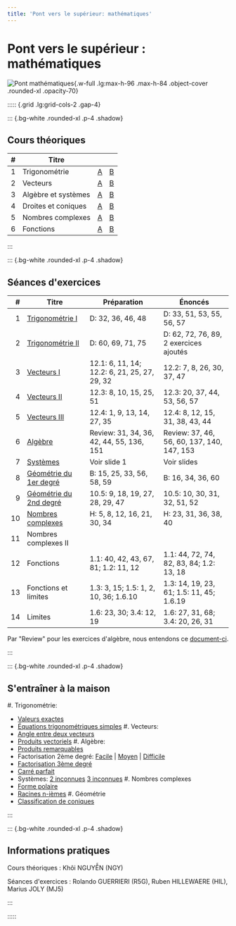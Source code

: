 ```yaml
---
title: 'Pont vers le supérieur: mathématiques'
---
```


# Pont vers le supérieur : mathématiques

![Pont mathématiques](/images/PM1C.png){.w-full .lg:max-h-96 .max-h-84 .object-cover .rounded-xl .opacity-70}

::::: {.grid .lg:grid-cols-2 .gap-4}

::: {.bg-white .rounded-xl .p-4 .shadow}

## Cours théoriques

|   # | Titre               |                                                                    |                                                                    |
| --: | ------------------- | :----------------------------------------------------------------: | :----------------------------------------------------------------: |
|   1 | Trigonométrie       |           [A](/PM1C/slides/01-trigonometry?boardName=A)            |           [B](/PM1C/slides/01-trigonometry?boardName=B)            |
|   2 | Vecteurs            |              [A](/PM1C/slides/02-vectors?boardName=A)              |              [B](/PM1C/slides/02-vectors?boardName=B)              |
|   3 | Algèbre et systèmes |              [A](/PM1C/slides/03-algebra?boardName=A)              |              [B](/PM1C/slides/03-algebra?boardName=B)              |
|   4 | Droites et coniques | [A](/PM1C/slides/04-straight-lines-and-conic-sections?boardName=A) | [B](/PM1C/slides/04-straight-lines-and-conic-sections?boardName=B) |
|   5 | Nombres complexes   |          [A](/PM1C/slides/05-complex-numbers?boardName=A)          |          [B](/PM1C/slides/05-complex-numbers?boardName=B)          |
|   6 | Fonctions           |             [A](/PM1C/slides/06-functions?boardName=A)             |             [B](/PM1C/slides/06-functions?boardName=B)             |

:::

::: {.bg-white .rounded-xl .p-4 .shadow}

## Séances d'exercices

|   # | Titre                                                       | Préparation                                  | Énoncés                                    |
| --: | ----------------------------------------------------------- | -------------------------------------------- | ------------------------------------------ |
|   1 | [Trigonométrie I](/PM1C/exercises/01-trigonometry)          | D: 32, 36, 46, 48                            | D: 33, 51, 53, 55, 56, 57                  |
|   2 | [Trigonométrie II](/PM1C/exercises/02-trigonometry)         | D: 60, 69, 71, 75                            | D: 62, 72, 76, 89, 2 exercices ajoutés     |
|   3 | [Vecteurs I](/PM1C/exercises/03-vectors)                    | 12.1: 6, 11, 14; 12.2: 6, 21, 25, 27, 29, 32 | 12.2: 7, 8, 26, 30, 37, 47                 |
|   4 | [Vecteurs II](/PM1C/exercises/04-vectors)                   | 12.3: 8, 10, 15, 25, 51                      | 12.3: 20, 37, 44, 53, 56, 57               |
|   5 | [Vecteurs III](/PM1C/exercises/05-vectors)                  | 12.4: 1, 9, 13, 14, 27, 35                   | 12.4: 8, 12, 15, 31, 38, 43, 44            |
|   6 | [Algèbre](/PM1C/exercises/06-algebra)                       | Review: 31, 34, 36, 42, 44, 55, 136, 151     | Review: 37, 46, 56, 60, 137, 140, 147, 153 |
|   7 | [Systèmes](/PM1C/exercises/07-simultaneous-equations)       | Voir slide 1                                 | Voir slides                                |
|   8 | [Géométrie du 1er degré](/PM1C/exercises/08-straight-lines) | B: 15, 25, 33, 56, 58, 59                    | B: 16, 34, 36, 60                          |
|   9 | [Géométrie du 2nd degré](/PM1C/exercises/09-conic-sections) | 10.5: 9, 18, 19, 27, 28, 29, 47              | 10.5: 10, 30, 31, 32, 51, 52               |
|  10 | [Nombres complexes](/PM1C/exercises/10-complex-numbers)     | H: 5, 8, 12, 16, 21, 30, 34                  | H: 23, 31, 36, 38, 40                      |
|  11 | Nombres complexes II                                        |                                              |                                            |
|  12 | Fonctions                                                   | 1.1: 40, 42, 43, 67, 81; 1.2: 11, 12         | 1.1: 44, 72, 74, 82, 83, 84; 1.2: 13, 18   |
|  13 | Fonctions et limites                                        | 1.3: 3, 15; 1.5: 1, 2, 10, 36; 1.6.10        | 1.3: 14, 19, 23, 61; 1.5: 11, 45; 1.6.19   |
|  14 | Limites                                                     | 1.6: 23, 30; 3.4: 12, 19                     | 1.6: 27, 31, 68; 3.4: 20, 26, 31           |

Par "Review" pour les exercices d'algèbre,
nous entendons ce [document-ci](https://www.stewartcalculus.com/data/ESSENTIAL%20CALCULUS%20Early%20Transcendentals/upfiles/ess-reviewofalgebra.pdf).

:::

::: {.bg-white .rounded-xl .p-4 .shadow}

## S'entraîner à la maison

#. Trigonométrie:
   - [Valeurs exactes](/PM1C/practice/trigonometry/exact_values)
   - [Équations trigonométriques simples](/PM1C/practice/trigonometry/simple-equations)
#. Vecteurs:
   - [Angle entre deux vecteurs](/PM1C/practice/vectors/angle)
   - [Produits vectoriels](/PM1C/practice/vectors/cross-product)
#. Algèbre:
   - [Produits remarquables](/PM1C/practice/algebra/binomial-identity)
   - Factorisation 2ème degré:  [Facile](/PM1C/practice/algebra/factorisation-deg2-easy) | [Moyen](/PM1C/practice/algebra/factorisation-deg2-medium) | [Difficile](/PM1C/practice/algebra/factorisation-deg2-hard)
   - [Factorisation 3ème degré](/PM1C/practice/algebra/factorisation-deg3)
   - [Carré parfait](/PM1C/practice/algebra/complete-square)
   - Systèmes: [2 inconnues](/PM1C/practice/algebra/systems-2-vars) [3 inconnues](/PM1C/practice/algebra/systems-3-vars)
#. Nombres complexes
   - [Forme polaire](/PM1C/practice/algebra/complex-polar-form)
   - [Racines n-ièmes](/PM1C/practice/algebra/complex-roots)
#. Géométrie
   - [Classification de coniques](/PM1C/practice/geometry/conic-sections)

:::

::: {.bg-white .rounded-xl .p-4 .shadow}

## Informations pratiques

Cours théoriques
: Khôi NGUYỄN (NGY)

Séances d'exercices
: Rolando GUERRIERI (R5G), Ruben HILLEWAERE (HIL), Marius JOLY (MJ5)

:::

:::::